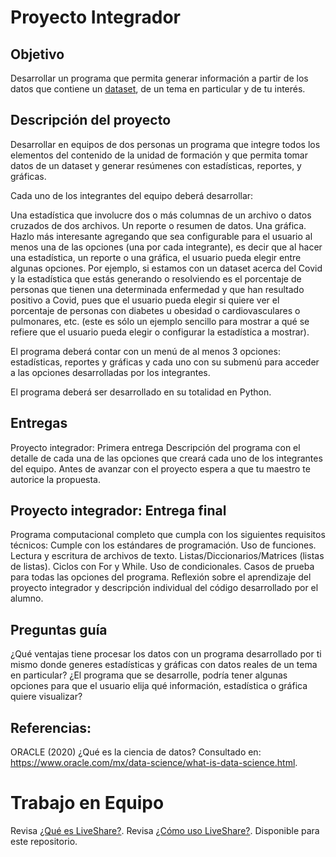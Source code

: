 # Proyecto Integrador
## Objetivo
Desarrollar un programa que permita generar información a partir de los datos que contiene un [dataset](https://www.kaggle.com/datasets), de un tema en particular y de tu interés.

## Descripción del proyecto
Desarrollar en equipos de dos personas un programa que integre todos los elementos del contenido de la unidad de formación y que permita tomar datos de un dataset y generar resúmenes con estadísticas, reportes, y gráficas.

Cada uno de los integrantes del equipo deberá desarrollar:

Una estadística que involucre dos o más columnas de un archivo o datos cruzados de dos archivos.
Un reporte o resumen de datos.
Una gráfica.
Hazlo más interesante agregando que sea configurable para el usuario al menos una de las opciones (una por cada integrante), es decir que al hacer una estadística, un reporte o una gráfica, el usuario pueda elegir entre algunas opciones. Por ejemplo, si estamos con un dataset acerca del Covid y la estadística que estás generando o resolviendo es el porcentaje de personas que tienen una determinada enfermedad y que han resultado positivo a Covid, pues que el usuario pueda elegir si quiere ver el porcentaje de personas con diabetes u obesidad o cardiovasculares o pulmonares, etc. (este es sólo un ejemplo sencillo para mostrar a qué se refiere que el usuario pueda elegir o configurar la estadística a mostrar).

El programa deberá contar con un menú de al menos 3 opciones: estadísticas, reportes y gráficas y cada uno con su submenú para acceder a las opciones desarrolladas por los integrantes.

El programa deberá ser desarrollado en su totalidad en Python.

## Entregas
Proyecto integrador: Primera entrega
Descripción del programa con el detalle de cada una de las opciones que creará cada uno de los integrantes del equipo. Antes de avanzar con el proyecto espera a que tu maestro te autorice la propuesta.

## Proyecto integrador: Entrega final
Programa computacional completo que cumpla con los siguientes requisitos técnicos:
Cumple con los estándares de programación.
Uso de funciones.
Lectura y escritura de archivos de texto.
Listas/Diccionarios/Matrices (listas de listas).
Ciclos con For y While.
Uso de condicionales.
Casos de prueba para todas las opciones del programa.
Reflexión sobre el aprendizaje del proyecto integrador y descripción individual del código desarrollado por el alumno.

## Preguntas guía
¿Qué ventajas tiene procesar los datos con un programa desarrollado por ti mismo donde generes estadísticas y gráficas con datos reales de un tema en particular?
¿El programa que se desarrolle, podría tener algunas opciones para que el usuario elija qué información, estadística o gráfica quiere visualizar?

## Referencias:
ORACLE (2020) ¿Qué es la ciencia de datos? Consultado en: https://www.oracle.com/mx/data-science/what-is-data-science.html.

# Trabajo en Equipo

Revisa [¿Qué es LiveShare?](https://youtu.be/9QXwSg9-2qQ). Revisa [¿Cómo uso LiveShare?](https://www.youtube.com/watch?v=nj535VbE9pQ). Disponible para este repositorio.
